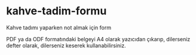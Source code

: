 # kahve-tadim-formu
Kahve tadımı yaparken not almak için form

PDF ya da ODF formatındaki belgeyi A4 olarak yazıcıdan çıkarıp, dilerseniz defter olarak, dilerseniz keserek kullanabilirsiniz.
